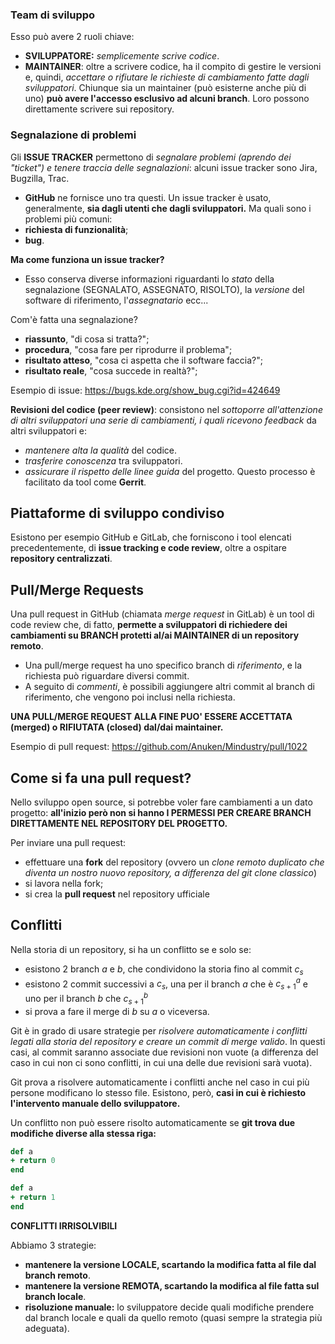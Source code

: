 ### Team di sviluppo

Esso può avere 2 ruoli chiave:
- **SVILUPPATORE:** *semplicemente scrive codice*.
- **MAINTAINER**: oltre a scrivere codice, ha il compito di gestire le versioni e, quindi, *accettare o rifiutare le richieste di cambiamento fatte dagli sviluppatori*. Chiunque sia un maintainer (può esisterne anche più di uno) **può avere l'accesso esclusivo ad alcuni branch**. Loro possono direttamente scrivere sui repository.

### Segnalazione di problemi

Gli **ISSUE TRACKER** permettono di *segnalare problemi (aprendo dei "ticket") e tenere traccia delle segnalazioni*: alcuni issue tracker sono Jira, Bugzilla, Trac. 
- **GitHub** ne fornisce uno tra questi.
Un issue tracker è usato, generalmente, **sia dagli utenti che dagli sviluppatori.**
Ma quali sono i problemi più comuni:
- **richiesta di funzionalità**;
- **bug**.

**Ma come funziona un issue tracker?**
- Esso conserva diverse informazioni riguardanti lo *stato* della segnalazione (SEGNALATO, ASSEGNATO, RISOLTO), la *versione* del software di riferimento, l'*assegnatario* ecc...

Com'è fatta una segnalazione?
- **riassunto**, "di cosa si tratta?";
- **procedura**, "cosa fare per riprodurre il problema";
- **risultato atteso**, "cosa ci aspetta che il software faccia?";
- **risultato reale**, "cosa succede in realtà?";

Esempio di issue: https://bugs.kde.org/show_bug.cgi?id=424649


**Revisioni del codice (peer review)**: consistono nel *sottoporre all'attenzione di altri sviluppatori una serie di cambiamenti, i quali ricevono feedback* da altri sviluppatori e:
- *mantenere alta la qualità* del codice.
- *trasferire conoscenza* tra sviluppatori.
- *assicurare il rispetto delle linee guida* del progetto.
Questo processo è facilitato da tool come **Gerrit**.

## Piattaforme di sviluppo condiviso

Esistono per esempio GitHub e GitLab, che forniscono i tool elencati precedentemente, di **issue tracking e code review**, oltre a ospitare **repository centralizzati**.

## Pull/Merge Requests

Una pull request in GitHub (chiamata *merge request* in GitLab) è un tool di code review che, di fatto, **permette a sviluppatori di richiedere dei cambiamenti su BRANCH protetti al/ai MAINTAINER di un repository remoto**.
- Una pull/merge request ha uno specifico branch di *riferimento*, e la richiesta può riguardare diversi commit. 
- A seguito di *commenti*, è possibili aggiungere altri commit al branch di riferimento, che vengono poi inclusi nella richiesta.

**UNA PULL/MERGE REQUEST ALLA FINE PUO' ESSERE ACCETTATA (merged) o RIFIUTATA (closed) dal/dai maintainer.**

Esempio di pull request: https://github.com/Anuken/Mindustry/pull/1022
## Come si fa una pull request?

Nello sviluppo open source, si potrebbe voler fare cambiamenti a un dato progetto: **all'inizio però non si hanno I PERMESSI PER CREARE BRANCH DIRETTAMENTE NEL REPOSITORY DEL PROGETTO.**

Per inviare una pull request:
- effettuare una **fork** del repository (ovvero un *clone remoto duplicato che diventa un nostro nuovo repository, a differenza del git clone classico*)
- si lavora nella fork;
- si crea la **pull request** nel repository ufficiale

## Conflitti

Nella storia di un repository, si ha un conflitto se e solo se:
- esistono 2 branch $a$ e $b$, che condividono la storia fino al commit $c_{s}$
- esistono 2 commit successivi a $c_{s}$, una per il branch $a$ che è $c_{s+1}^{a}$ e uno per il branch $b$ che $c_{s+1}^{b}$
- si prova a fare il merge di $b$ su $a$ o viceversa.

Git è in grado di usare strategie per *risolvere automaticamente i conflitti legati alla storia del repository e creare un commit di merge valido*. In questi casi, al commit saranno associate due revisioni non vuote (a differenza del caso in cui non ci sono conflitti, in cui una delle due revisioni sarà vuota).

Git prova a risolvere automaticamente i conflitti anche nel caso in cui più persone modificano lo stesso file. 
Esistono, però, **casi in cui è richiesto l'intervento manuale dello sviluppatore.**

Un conflitto non può essere risolto automaticamente se **git trova due modifiche diverse alla stessa riga:**

```RUBY
def a
+ return 0
end
```

```RUBY
def a
+ return 1
end
```

**CONFLITTI IRRISOLVIBILI**

Abbiamo 3 strategie:
- **mantenere la versione LOCALE, scartando la modifica fatta al file dal branch remoto**.
- **mantenere la versione REMOTA, scartando la modifica al file fatta sul branch locale**.
- **risoluzione manuale:** lo sviluppatore decide quali modifiche prendere dal branch locale e quali da quello remoto (quasi sempre la strategia più adeguata). 
